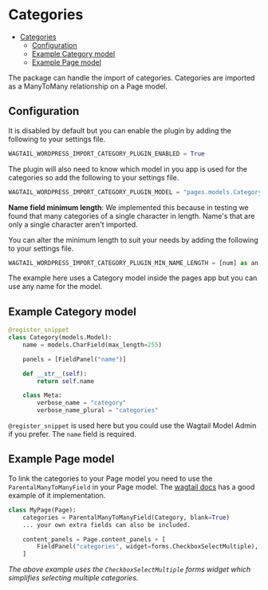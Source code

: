 # Categories

- [Categories](#categories)
  - [Configuration](#configuration)
  - [Example Category model](#example-category-model)
  - [Example Page model](#example-page-model)

The package can handle the import of categories. Categories are imported as a ManyToMany relationship on a Page model.

## Configuration

It is disabled by default but you can enable the plugin by adding the following to your settings file.

```python
WAGTAIL_WORDPRESS_IMPORT_CATEGORY_PLUGIN_ENABLED = True
```

The plugin will also need to know which model in you app is used for the categories so add the following to your settings file.

```python
WAGTAIL_WORDPRESS_IMPORT_CATEGORY_PLUGIN_MODEL = "pages.models.Category"
```

**Name field minimum length**: We implemented this because in testing we found that many categories of a single character in length. Name's that are only a single character aren't imported.

You can alter the minimum length to suit your needs by adding the following to your settings file.

```python
WAGTAIL_WORDPRESS_IMPORT_CATEGORY_PLUGIN_MIN_NAME_LENGTH = [num] as an integer
```

The example here uses a Category model inside the pages app but you can use any name for the model.

## Example Category model

```python
@register_snippet
class Category(models.Model):
    name = models.CharField(max_length=255)

    panels = [FieldPanel("name")]

    def __str__(self):
        return self.name

    class Meta:
        verbose_name = "category"
        verbose_name_plural = "categories"
```

`@register_snippet` is used here but you could use the Wagtail Model Admin if you prefer. The `name` field is required.

## Example Page model

To link the categories to your Page model you need to use the `ParentalManyToManyField` in your Page model. The [wagtail docs](https://docs.wagtail.io/en/stable/getting_started/tutorial.html#categories) has a good example of it implementation.

```python
class MyPage(Page):
    categories = ParentalManyToManyField(Category, blank=True)
    ... your own extra fields can also be included.

    content_panels = Page.content_panels + [
        FieldPanel("categories", widget=forms.CheckboxSelectMultiple),
    ]
```

*The above example uses the `CheckboxSelectMultiple` forms widget which simplifies selecting multiple categories.*
